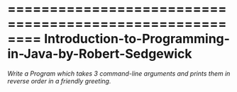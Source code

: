 ========================================================
Introduction-to-Programming-in-Java-by-Robert-Sedgewick
========================================================
_Write a Program which takes 3 command-line arguments and prints them in reverse order in a friendly greeting._
